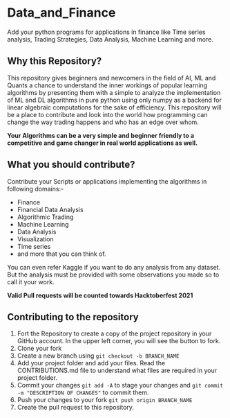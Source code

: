# Data_and_Finance
Add your python programs for applications in finance like Time series analysis, Trading Strategies, Data Analysis, Machine Learning and more.

## Why this Repository?
This repository gives beginners and newcomers in the field of AI, ML and Quants a chance to understand the inner workings of popular learning algorithms by presenting them with
a simple to analyze the implementation of ML and DL algorithms in pure python using only numpy as a backend for linear algebraic computations for the sake of efficiency.
This repository will be a place to contribute and look into the world how programming can change the way trading happens and who has an edge over whom.

<b>Your Algorithms can be a very simple and beginner friendly to a competitive and game changer in real world applications as well.</b>

## What you should contribute?
Contribute your Scripts or applications implementing the algorithms in following domains:- 
- Finance
- Financial Data Analysis
- Algorithmic Trading
- Machine Learning
- Data Analysis
- Visualization
- Time series
- and more that you can think of.

You can even refer Kaggle if you want to do any analysis from any dataset. But the analysis must be provided with some observations you made so to call it your work.

<b> Valid Pull requests will be counted towards Hacktoberfest 2021</b>

## Contributing to the repository
1) Fort the Repository to create a copy of the project repository in your GitHub account. In the upper left corner, you will see the button to fork.
2) Clone your fork 
3) Create a new branch using `git checkout -b BRANCH_NAME`
4) Add your project folder and add your files. Read the CONTRIBUTIONS.md file to understand what files are required in your project folder.
5) Commit your changes `git add -A` to stage your changes and `git commit -m "DESCRIPTION OF CHANGES"` to commit them.
6) Push your changes to your fork `git push origin BRANCH_NAME`
7) Create the pull request to this repository.
